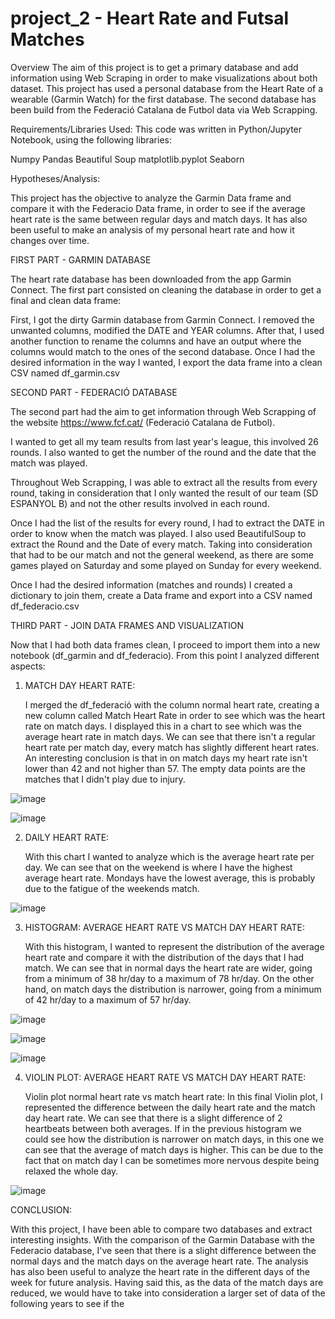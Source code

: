 # project_2 - Heart Rate and Futsal Matches

Overview
The aim of this project is to get a primary database and add information using Web Scraping in order to make visualizations about both dataset. 
This project has used a personal database from the Heart Rate of a wearable (Garmin Watch) for the first database. 
The second database has been build from the Federació Catalana de Futbol data via Web Scrapping. 

Requirements/Libraries Used:
This code was written in Python/Jupyter Notebook, using the following libraries:

Numpy
Pandas
Beautiful Soup
matplotlib.pyplot
Seaborn


Hypotheses/Analysis:

This project has the objective to analyze the Garmin Data frame and compare it with the Federacio Data frame, in order to see if the average heart rate is the same between regular days and match days. It has also been useful to make an analysis of my personal heart rate and how it changes over time.

FIRST PART - GARMIN DATABASE

The heart rate database has been downloaded from the app Garmin Connect.
The first part consisted on cleaning the database in order to get a final and clean data frame:

First, I got the dirty Garmin database from Garmin Connect.
I removed the unwanted columns, modified the DATE and YEAR columns. After that, I used another function to rename the columns and have an output where the columns would match to the ones of the second database.
Once I had the desired information in the way I wanted, I export the data frame into a clean CSV named df_garmin.csv


SECOND PART - FEDERACIÓ DATABASE

The second part had the aim to get information through Web Scrapping of the website https://www.fcf.cat/ (Federació Catalana de Futbol).

I wanted to get all my team results from last year's league, this involved 26 rounds. I also wanted to get the number of the round and the date that the match was played. 

Throughout Web Scrapping, I was able to extract all the results from every round, taking in consideration that I only wanted the result of our team (SD ESPANYOL B) and not the other results involved in each round.

Once I had the list of the results for every round, I had to extract the DATE in order to know when the match was played.
I also used BeautifulSoup to extract the Round and the Date of every match. Taking into consideration that had to be our match and not the general weekend, as there are some games played on Saturday and some played on Sunday for every weekend.

Once I had the desired information (matches and rounds) I created a dictionary to join them, create a Data frame and export into a CSV named df_federacio.csv


THIRD PART - JOIN DATA FRAMES AND VISUALIZATION

Now that I had both data frames clean, I proceed to import them into a new notebook (df_garmin and df_federacio). From this point I analyzed different aspects:

1. MATCH DAY HEART RATE: 
    
    I merged the df_federació with the column normal heart rate, creating a new column called Match Heart Rate in order to see which was the heart rate on match days. I displayed this in a chart to see which was the average heart rate in match days. 
    We can see that there isn't a regular heart rate per match day, every match has slightly different heart rates. 
    An interesting conclusion is that in on  match days my heart rate isn't lower than 42 and not higher than 57.
    The empty data points are the matches that I didn't play due to injury.

 ![image](https://github.com/Miquelpg6/project_2/blob/main/images/match_day_heart_evolution.png?raw=true)

 ![image](https://github.com/Miquelpg6/project_2/blob/main/images/matchday_hr_histogram.png?raw=true)



2. DAILY HEART RATE:

    With this chart I wanted to analyze which is the average heart rate per day. 
    We can see that on the weekend is where I have the highest average heart rate. Mondays have the lowest average, this is probably due to the fatigue of the weekends match.

 ![image](https://github.com/Miquelpg6/project_2/blob/main/images/daily_hr.png?raw=true)



3. HISTOGRAM: AVERAGE HEART RATE VS MATCH DAY HEART RATE:

    With this histogram, I wanted to represent the distribution of the average heart rate and compare it with the distribution of the days that I had match. We can see that in normal days the heart rate are wider, going from a minimum of 38 hr/day to a maximum of 78 hr/day. On the other hand, on match days the distribution is narrower, going from a minimum of 42 hr/day to a maximum of 57 hr/day. 

![image](https://github.com/Miquelpg6/project_2/blob/main/images/matchday_hr_histogram.png?raw=true)

 ![image](https://github.com/Miquelpg6/project_2/blob/main/images/normal_hr_histogram.png?raw=true)

 ![image](https://github.com/Miquelpg6/project_2/blob/main/images/normalhr_vs_matchhr.png?raw=true)

4. VIOLIN PLOT: AVERAGE HEART RATE VS MATCH DAY HEART RATE:

    Violin plot normal heart rate vs match heart rate: In this final Violin plot, I represented the difference between the daily heart rate and the match day heart rate. 
    We can see that there is a slight difference of 2 heartbeats between both averages. If in the previous histogram we could see how the distribution is narrower on match days, in this one we can see that the average of match days is higher.
    This can be due to the fact that on match day I can be sometimes more nervous despite being relaxed the whole day.

![image](https://github.com/Miquelpg6/project_2/blob/main/images/violin_chart.png?raw=true)

    
CONCLUSION:

With this project, I have been able to compare two databases and extract interesting insights. With the comparison of the Garmin Database with the Federacio database, I've seen that there is a slight difference between the normal days and the match days on the average heart rate. The analysis has also been useful to analyze the heart rate in the different days of the week for future analysis. 
Having said this, as the data of the match days are reduced, we would have to take into consideration a larger set of data of the following years to see if the 

